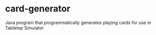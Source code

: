 # card-generator
Java program that programmatically generates playing cards for use in Tabletop Simulator
